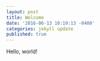 ```yaml
---
layout: post
title: Welcome
date: '2016-06-13 10:19:13 -0400'
categories: jekyll update
published: true
---
```


Hello, world!